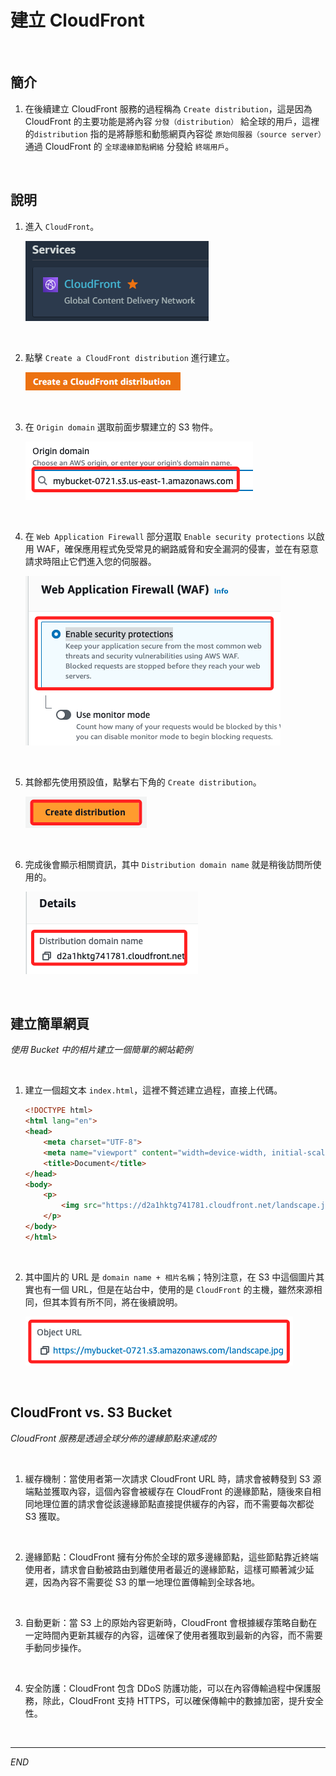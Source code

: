 # 建立 CloudFront

<br>

## 簡介

1. 在後續建立 CloudFront 服務的過程稱為 `Create distribution`，這是因為 CloudFront 的主要功能是將內容 `分發（distribution）` 給全球的用戶，這裡的`distribution` 指的是將靜態和動態網頁內容從 `原始伺服器（source server）` 通過 CloudFront 的 `全球邊緣節點網絡` 分發給 `終端用戶`。

<br>

## 說明

1. 進入 `CloudFront`。

    ![](images/img_08.png)

<br>

2. 點擊 `Create a CloudFront distribution` 進行建立。

    ![](images/img_09.png)

<br>

3. 在 `Origin domain` 選取前面步驟建立的 S3 物件。

    ![](images/img_10.png)

<br>

4. 在 `Web Application Firewall` 部分選取 `Enable security protections` 以啟用 WAF，確保應用程式免受常見的網路威脅和安全漏洞的侵害，並在有惡意請求時阻止它們進入您的伺服器。

    ![](images/img_12.png)

<br>

5. 其餘都先使用預設值，點擊右下角的 `Create distribution`。

    ![](images/img_11.png)

<br>

6. 完成後會顯示相關資訊，其中 `Distribution domain name` 就是稍後訪問所使用的。

    ![](images/img_13.png)

<br>

## 建立簡單網頁

_使用 Bucket 中的相片建立一個簡單的網站範例_

<br>

1. 建立一個超文本 `index.html`，這裡不贅述建立過程，直接上代碼。

    ```html
    <!DOCTYPE html>
    <html lang="en">
    <head>
        <meta charset="UTF-8">
        <meta name="viewport" content="width=device-width, initial-scale=1.0">
        <title>Document</title>
    </head>
    <body>
        <p>
            <img src="https://d2a1hktg741781.cloudfront.net/landscape.jpg" alt="風景圖片" >
        </p>
    </body>
    </html>
    ```

<br>

2. 其中圖片的 URL 是 `domain name + 相片名稱`；特別注意，在 S3 中這個圖片其實也有一個 URL，但是在站台中，使用的是 `CloudFront` 的主機，雖然來源相同，但其本質有所不同，將在後續說明。

    ![](images/img_14.png)

<br>

## CloudFront vs. S3 Bucket

_CloudFront 服務是透過全球分佈的邊緣節點來達成的_

<br>

1. 緩存機制：當使用者第一次請求 CloudFront URL 時，請求會被轉發到 S3 源端點並獲取內容，這個內容會被緩存在 CloudFront 的邊緣節點，隨後來自相同地理位置的請求會從該邊緣節點直接提供緩存的內容，而不需要每次都從 S3 獲取。

<br>

2. 邊緣節點：CloudFront 擁有分佈於全球的眾多邊緣節點，這些節點靠近終端使用者，請求會自動被路由到離使用者最近的邊緣節點，這樣可顯著減少延遲，因為內容不需要從 S3 的單一地理位置傳輸到全球各地。

<br>

3. 自動更新：當 S3 上的原始內容更新時，CloudFront 會根據緩存策略自動在一定時間內更新其緩存的內容，這確保了使用者獲取到最新的內容，而不需要手動同步操作。

<br>

4. 安全防護：CloudFront 包含 DDoS 防護功能，可以在內容傳輸過程中保護服務，除此，CloudFront 支持 HTTPS，可以確保傳輸中的數據加密，提升安全性。

<br>

___

_END_
